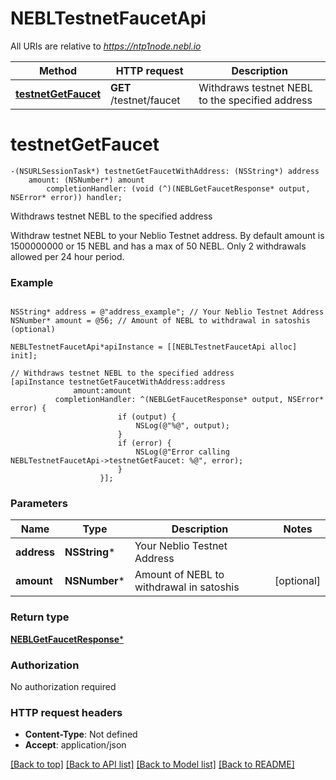 # NEBLTestnetFaucetApi

All URIs are relative to *https://ntp1node.nebl.io*

Method | HTTP request | Description
------------- | ------------- | -------------
[**testnetGetFaucet**](NEBLTestnetFaucetApi.md#testnetgetfaucet) | **GET** /testnet/faucet | Withdraws testnet NEBL to the specified address


# **testnetGetFaucet**
```objc
-(NSURLSessionTask*) testnetGetFaucetWithAddress: (NSString*) address
    amount: (NSNumber*) amount
        completionHandler: (void (^)(NEBLGetFaucetResponse* output, NSError* error)) handler;
```

Withdraws testnet NEBL to the specified address

Withdraw testnet NEBL to your Neblio Testnet address. By default amount is 1500000000 or 15 NEBL and has a max of 50 NEBL. Only 2 withdrawals allowed per 24 hour period. 

### Example 
```objc

NSString* address = @"address_example"; // Your Neblio Testnet Address
NSNumber* amount = @56; // Amount of NEBL to withdrawal in satoshis (optional)

NEBLTestnetFaucetApi*apiInstance = [[NEBLTestnetFaucetApi alloc] init];

// Withdraws testnet NEBL to the specified address
[apiInstance testnetGetFaucetWithAddress:address
              amount:amount
          completionHandler: ^(NEBLGetFaucetResponse* output, NSError* error) {
                        if (output) {
                            NSLog(@"%@", output);
                        }
                        if (error) {
                            NSLog(@"Error calling NEBLTestnetFaucetApi->testnetGetFaucet: %@", error);
                        }
                    }];
```

### Parameters

Name | Type | Description  | Notes
------------- | ------------- | ------------- | -------------
 **address** | **NSString***| Your Neblio Testnet Address | 
 **amount** | **NSNumber***| Amount of NEBL to withdrawal in satoshis | [optional] 

### Return type

[**NEBLGetFaucetResponse***](NEBLGetFaucetResponse.md)

### Authorization

No authorization required

### HTTP request headers

 - **Content-Type**: Not defined
 - **Accept**: application/json

[[Back to top]](#) [[Back to API list]](../README.md#documentation-for-api-endpoints) [[Back to Model list]](../README.md#documentation-for-models) [[Back to README]](../README.md)

